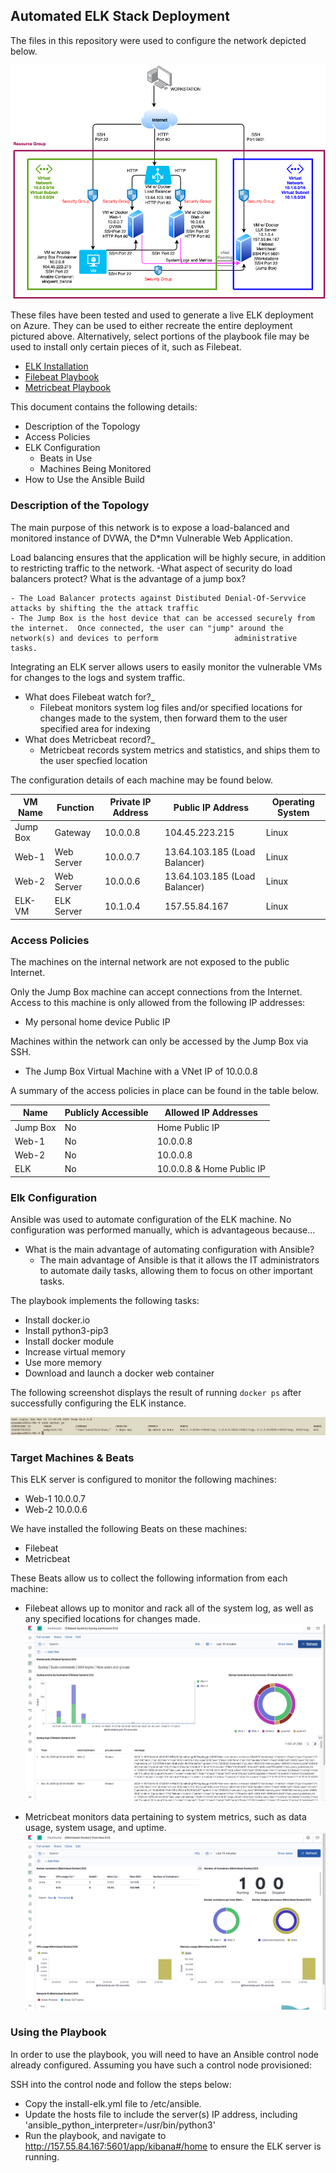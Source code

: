 ## Automated ELK Stack Deployment

The files in this repository were used to configure the network depicted below.


![](Diagrams/Matthew_Nechy_Project_1.png)


These files have been tested and used to generate a live ELK deployment on Azure. They can be used to either recreate the entire deployment pictured above. Alternatively, select portions of the playbook file may be used to install only certain pieces of it, such as Filebeat.

- [ELK Installation](Ansible/install-elk.yml)
- [Filebeat Playbook](Ansible/filebeat-playbook.yml)
- [Metricbeat Playbook](Ansible/metricbeat-playbook.yml)

This document contains the following details:
- Description of the Topology
- Access Policies
- ELK Configuration
  - Beats in Use
  - Machines Being Monitored
- How to Use the Ansible Build


### Description of the Topology

The main purpose of this network is to expose a load-balanced and monitored instance of DVWA, the D*mn Vulnerable Web Application.

Load balancing ensures that the application will be highly secure, in addition to restricting traffic to the network.
-What aspect of security do load balancers protect? What is the advantage of a jump box?

    - The Load Balancer protects against Distibuted Denial-Of-Servvice attacks by shifting the the attack traffic
    - The Jump Box is the host device that can be accessed securely from the internet.  Once connected, the user can "jump" around the network(s) and devices to perform                 administrative tasks.

Integrating an ELK server allows users to easily monitor the vulnerable VMs for changes to the logs and system traffic.
- What does Filebeat watch for?_
    - Filebeat monitors system log files and/or specified locations for changes made to the system, then forward them to the user specified area for indexing
- What does Metricbeat record?_
    - Metricbeat records system metrics and statistics, and ships them to the user specfied location

The configuration details of each machine may be found below.

| VM Name  | Function   | Private IP Address | Public IP Address             | Operating System |
|----------|------------|--------------------|-------------------------------|------------------|
| Jump Box | Gateway    | 10.0.0.8           | 104.45.223.215                | Linux            |
| Web-1    | Web Server | 10.0.0.7           | 13.64.103.185 (Load Balancer) | Linux            |
| Web-2    | Web Server | 10.0.0.6           | 13.64.103.185 (Load Balancer) | Linux            |
| ELK-VM   | ELK Server | 10.1.0.4           | 157.55.84.167                 | Linux            |

### Access Policies

The machines on the internal network are not exposed to the public Internet. 

Only the Jump Box machine can accept connections from the Internet. Access to this machine is only allowed from the following IP addresses:
- My personal home device Public IP

Machines within the network can only be accessed by the Jump Box via SSH.
- The Jump Box Virtual Machine with a VNet IP of 10.0.0.8

A summary of the access policies in place can be found in the table below.

| Name     | Publicly Accessible | Allowed IP Addresses      |
|----------|---------------------|---------------------------|
| Jump Box | No                  | Home Public IP            |
| Web-1    | No                  | 10.0.0.8                  |
| Web-2    | No                  | 10.0.0.8                  |
| ELK      | No                  | 10.0.0.8 & Home Public IP |

### Elk Configuration

Ansible was used to automate configuration of the ELK machine. No configuration was performed manually, which is advantageous because...
- What is the main advantage of automating configuration with Ansible?
    - The main advantage of Ansible is that it allows the IT administrators to automate daily tasks, allowing them to focus on other important tasks.

The playbook implements the following tasks:
- Install docker.io
- Install python3-pip3
- Install docker module
- Increase virtual memory
- Use more memory
- Download and launch a docker web container

The following screenshot displays the result of running `docker ps` after successfully configuring the ELK instance.

![](Diagrams/Docker_PS.png)

### Target Machines & Beats
This ELK server is configured to monitor the following machines:
- Web-1   10.0.0.7
- Web-2   10.0.0.6

We have installed the following Beats on these machines:
- Filebeat
- Metricbeat

These Beats allow us to collect the following information from each machine:
- Filebeat allows up to monitor and rack all of the system log, as well as any specified locations for changes made.
![](Diagrams/Filebeat.png)

- Metricbeat monitors data pertaining to system metrics, such as data usage, system usage, and uptime.
![](Diagrams/Metricbeat.png)

### Using the Playbook
In order to use the playbook, you will need to have an Ansible control node already configured. Assuming you have such a control node provisioned: 

SSH into the control node and follow the steps below:
- Copy the install-elk.yml file to /etc/ansible.
- Update the hosts file to include the server(s) IP address, including 'ansible_python_interpreter=/usr/bin/python3'
- Run the playbook, and navigate to http://157.55.84.167:5601/app/kibana#/home to ensure the ELK server is running.

